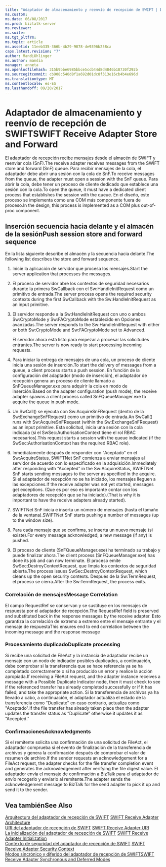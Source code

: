```yaml
---
title: "Adaptador de almacenamiento y reenvío de recepción de SWIFT | Documentos de Microsoft"
ms.custom: 
ms.date: 06/08/2017
ms.prod: biztalk-server
ms.reviewer: 
ms.suite: 
ms.tgt_pltfrm: 
ms.topic: article
ms.assetid: 11eeb335-366b-4b29-9078-de9396b258ca
caps.latest.revision: "7"
author: MandiOhlinger
ms.author: mandia
manager: anneta
ms.openlocfilehash: 315b9bbe6985bbce5ccb44d8d4846b18730f292b
ms.sourcegitcommit: cb908c540d8f1a692d01dc8f313e16cb4b4e696d
ms.translationtype: MT
ms.contentlocale: es-ES
ms.lasthandoff: 09/20/2017
---
```

# <a name="swift-receive-adapter-store-and-forward"></a><span data-ttu-id="28e29-102">Adaptador de almacenamiento y reenvío de recepción de SWIFT</span><span class="sxs-lookup"><span data-stu-id="28e29-102">SWIFT Receive Adapter Store and Forward</span></span>
<span data-ttu-id="28e29-103">El adaptador de recepción recibe mensajes desde el almacén de SWIFT y reenviar cola (SnF).</span><span class="sxs-lookup"><span data-stu-id="28e29-103">The receive adapter receives messages from the SWIFT store and forward (SnF) queue.</span></span> <span data-ttu-id="28e29-104">Para recibir mensajes de la cola, el adaptador debe abrir una sesión con la cola de SnF.</span><span class="sxs-lookup"><span data-stu-id="28e29-104">To receive messages from the queue, the adapter must open a session with the SnF queue.</span></span> <span data-ttu-id="28e29-105">Para abrir la cola, debe tener un proceso de cliente dedicado que establece una sesión con la cola.</span><span class="sxs-lookup"><span data-stu-id="28e29-105">To open the queue, it must have a dedicated client process that establishes the session with the queue.</span></span> <span data-ttu-id="28e29-106">En el diseño, este proceso se implementa como una COM más componente fuera de proceso.</span><span class="sxs-lookup"><span data-stu-id="28e29-106">In the design, this process is implemented as a COM plus out-of-proc component.</span></span>  
  
## <a name="push-session-store-and-forward-sequence"></a><span data-ttu-id="28e29-107">Inserción secuencia hacia delante y el almacén de la sesión</span><span class="sxs-lookup"><span data-stu-id="28e29-107">Push session store and forward sequence</span></span>  
 <span data-ttu-id="28e29-108">En la lista siguiente describe el almacén y la secuencia hacia delante.</span><span class="sxs-lookup"><span data-stu-id="28e29-108">The following list describes the store and forward sequence.</span></span>  
  
1.  <span data-ttu-id="28e29-109">Inicie la aplicación de servidor que procesa los mensajes.</span><span class="sxs-lookup"><span data-stu-id="28e29-109">Start the server application that processes the messages.</span></span>  
  
2.  <span data-ttu-id="28e29-110">El proceso de servidor abre los contextos de seguridad necesarios durante la primera SwCallback con el Sw:HandleInitRequest como un primitivo de entrada.</span><span class="sxs-lookup"><span data-stu-id="28e29-110">The server process opens the required security contexts during the first SwCallback with the Sw:HandleInitRequest as an input primitive.</span></span>  
  
3.  <span data-ttu-id="28e29-111">El servidor responde a la Sw:HandleInitRequest con uno o ambos Sw:CryptoMode y Sw:FACryptoMode establecido en Opciones avanzadas.</span><span class="sxs-lookup"><span data-stu-id="28e29-111">The server responds to the Sw:HandleInitRequest with either or both Sw:CryptoMode and Sw:FACryptoMode set to Advanced.</span></span>  
  
     <span data-ttu-id="28e29-112">El servidor ahora está listo para empezar a procesar las solicitudes entrantes.</span><span class="sxs-lookup"><span data-stu-id="28e29-112">The server is now ready to start processing incoming requests.</span></span>  
  
4.  <span data-ttu-id="28e29-113">Para iniciar la entrega de mensajes de una cola, un proceso de cliente inicia una sesión de inserción.</span><span class="sxs-lookup"><span data-stu-id="28e29-113">To start the delivery of messages from a queue, a client process starts a push session.</span></span> <span data-ttu-id="28e29-114">En función de la configuración del adaptador (modo de inserción), el adaptador de recepción genera un proceso de cliente llamado a SnFQueueManager.exe para adquirir la cola en modo de inserción.</span><span class="sxs-lookup"><span data-stu-id="28e29-114">Based on the adapter configuration (push mode), the receive adapter spawns a client process called SnFQueueManager.exe to acquire the queue in push mode.</span></span>  
  
5.  <span data-ttu-id="28e29-115">Un SwCall() se ejecuta con Sw:AcquireSnFRequest (dentro de la Sw:ExchangeSnFRequest) como un primitivo de entrada.</span><span class="sxs-lookup"><span data-stu-id="28e29-115">An SwCall() runs with Sw:AcquireSnFRequest (within the Sw:ExchangeSnFRequest) as an input primitive.</span></span> <span data-ttu-id="28e29-116">Esta solicitud, inicia una sesión con la cola indicada (si el SwSec:AuthorisationContext tiene el rol RBAC necesarios).</span><span class="sxs-lookup"><span data-stu-id="28e29-116">This request starts a session with the queue indicated (if the SwSec:AuthorisationContext has the required RBAC role).</span></span>  
  
6.  <span data-ttu-id="28e29-117">Inmediatamente después de responder con "Aceptado" en el Sw:AcquireStatus, SWIFTNet SnF comienza a enviar mensajes al servidor de acuerdo con lo especificado en la adquisición.</span><span class="sxs-lookup"><span data-stu-id="28e29-117">Immediately after responding with “Accepted” in the Sw:AcquireStatus, SWIFTNet SnF starts sending messages to the server as specified in the acquire.</span></span> <span data-ttu-id="28e29-118">Si el adaptador de recepción no se ha iniciado, los mensajes lleguen a las excepciones.</span><span class="sxs-lookup"><span data-stu-id="28e29-118">If the receive adapter was not yet started, messages get exceptions.</span></span> <span data-ttu-id="28e29-119">(Que es por eso es importante contar con los adaptadores de recepción que se ha iniciado).</span><span class="sxs-lookup"><span data-stu-id="28e29-119">(That is why it is important to have the receive adapters already started).</span></span>  
  
7.  <span data-ttu-id="28e29-120">SWIFTNet SnF inicia e inserta un número de mensajes (hasta el tamaño de la ventana).</span><span class="sxs-lookup"><span data-stu-id="28e29-120">SWIFTNet SnF starts pushing a number of messages (up to the window size).</span></span>  
  
8.  <span data-ttu-id="28e29-121">Para cada mensaje que se confirma, se inserta un nuevo mensaje (si existe).</span><span class="sxs-lookup"><span data-stu-id="28e29-121">For every message acknowledged, a new message (if any) is pushed.</span></span>  
  
9. <span data-ttu-id="28e29-122">El proceso de cliente (SnFQueueManager.exe) ha terminado su trabajo y puede finalizar ahora.</span><span class="sxs-lookup"><span data-stu-id="28e29-122">The client process (SnFQueueManager.exe) has done its job and can now terminate.</span></span> <span data-ttu-id="28e29-123">El proceso emite SwSec:DestroyContextRequest, que limpia los contextos de seguridad abierta.</span><span class="sxs-lookup"><span data-stu-id="28e29-123">The process issues SwSec:DestroyContextRequest, which cleans up the open security contexts.</span></span> <span data-ttu-id="28e29-124">Después de la Sw:TermRequest, el proceso se cierra.</span><span class="sxs-lookup"><span data-stu-id="28e29-124">After the Sw:TermRequest, the process exits.</span></span>  
  
### <a name="message-correlation"></a><span data-ttu-id="28e29-125">Correlación de mensajes</span><span class="sxs-lookup"><span data-stu-id="28e29-125">Message Correlation</span></span>  
 <span data-ttu-id="28e29-126">El campo RequestRef se conservan y se sustituye en los mensajes de respuesta por el adaptador de recepción.</span><span class="sxs-lookup"><span data-stu-id="28e29-126">The RequestRef field is preserved and substituted back in the response messages by the receive adapter.</span></span> <span data-ttu-id="28e29-127">Esto garantiza la correlación de extremo a extremo entre el mensaje entrante y el mensaje de respuesta</span><span class="sxs-lookup"><span data-stu-id="28e29-127">This ensures end to end correlation between the incoming message and the response message</span></span>  
  
### <a name="duplicate-processing"></a><span data-ttu-id="28e29-128">Procesamiento duplicado</span><span class="sxs-lookup"><span data-stu-id="28e29-128">Duplicate processing</span></span>  
 <span data-ttu-id="28e29-129">Si recibe una solicitud de FileAct y la instancia de adaptador recibe un mensaje con un nodo de indicador posibles duplicados, a continuación, debe comprobar si la transferencia que se hace referencia ya se ha completado correctamente o si ha producido un error y realice la acción apropiada.</span><span class="sxs-lookup"><span data-stu-id="28e29-129">If receiving a FileAct request, and the adapter instance receives a message with a Possible Duplicate Indicator node, then it must check to see if the referenced transfer has already completed successfully or if it has failed, and take the appropriate action.</span></span> <span data-ttu-id="28e29-130">Si la transferencia de archivos ya ha llevado a cabo, a continuación, el adaptador actualiza el estado de la transferencia como "Duplicate" en caso contrario, actualiza como "Aceptado".</span><span class="sxs-lookup"><span data-stu-id="28e29-130">If the file transfer has already taken place then the adapter updates the transfer status as “Duplicate” otherwise it updates it as “Accepted.”</span></span>  
  
### <a name="acknowledgments"></a><span data-ttu-id="28e29-131">Confirmaciones</span><span class="sxs-lookup"><span data-stu-id="28e29-131">Acknowledgments</span></span>  
 <span data-ttu-id="28e29-132">Si el remitente solicita una confirmación de una solicitud de FileAct, el adaptador comprueba si el evento de finalización de la transferencia de archivos y genera la confirmación después de comprobar el valor de resumen de archivo.</span><span class="sxs-lookup"><span data-stu-id="28e29-132">If the sender requests an acknowledgement for a FileAct request, the adapter checks for the file transfer completion event and generates the acknowledgement after verifying the file digest value.</span></span> <span data-ttu-id="28e29-133">El adaptador envía el mensaje de confirmación a BizTalk para el adaptador de envío recogerlo y enviarlo al remitente.</span><span class="sxs-lookup"><span data-stu-id="28e29-133">The adapter sends the acknowledgement message to BizTalk for the send adapter to pick it up and send it to the sender.</span></span>  
  
## <a name="see-also"></a><span data-ttu-id="28e29-134">Vea también</span><span class="sxs-lookup"><span data-stu-id="28e29-134">See Also</span></span>  
 <span data-ttu-id="28e29-135">[Arquitectura del adaptador de recepción de SWIFT](../../adapters-and-accelerators/fileact-interact/swift-receive-adapter-architecture.md) </span><span class="sxs-lookup"><span data-stu-id="28e29-135">[SWIFT Receive Adapter Architecture](../../adapters-and-accelerators/fileact-interact/swift-receive-adapter-architecture.md) </span></span>  
 <span data-ttu-id="28e29-136">[URI del adaptador de recepción de SWIFT](../../adapters-and-accelerators/fileact-interact/swift-receive-adapter-uri.md) </span><span class="sxs-lookup"><span data-stu-id="28e29-136">[SWIFT Receive Adapter URI](../../adapters-and-accelerators/fileact-interact/swift-receive-adapter-uri.md) </span></span>  
 <span data-ttu-id="28e29-137">[La inicialización del adaptador de recepción de SWIFT](../../adapters-and-accelerators/fileact-interact/swift-receive-adapter-initialization.md) </span><span class="sxs-lookup"><span data-stu-id="28e29-137">[SWIFT Receive Adapter Initialization](../../adapters-and-accelerators/fileact-interact/swift-receive-adapter-initialization.md) </span></span>  
 <span data-ttu-id="28e29-138">[Contexto de seguridad del adaptador de recepción de SWIFT](../../adapters-and-accelerators/fileact-interact/swift-receive-adapter-security-context.md) </span><span class="sxs-lookup"><span data-stu-id="28e29-138">[SWIFT Receive Adapter Security Context](../../adapters-and-accelerators/fileact-interact/swift-receive-adapter-security-context.md) </span></span>  
 [<span data-ttu-id="28e29-139">Modos sincrónico y diferido del adaptador de recepción de SWIFT</span><span class="sxs-lookup"><span data-stu-id="28e29-139">SWIFT Receive Adapter Synchronous and Deferred Modes</span></span>](../../adapters-and-accelerators/fileact-interact/swift-receive-adapter-synchronous-and-deferred-modes.md)